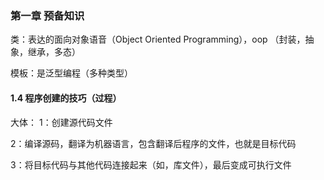 ### 第一章 预备知识

类：表达的面向对象语音（Object Oriented Programming），oop
（封装，抽象，继承，多态）

模板：是泛型编程（多种类型）

#### 1.4 程序创建的技巧（过程）

大体：
1：创建源代码文件

2：编译源码，翻译为机器语言，包含翻译后程序的文件，也就是目标代码

3：将目标代码与其他代码连接起来（如，库文件），最后变成可执行文件



